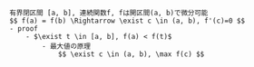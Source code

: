 
        有界閉区間 [a, b], 連続関数f, fは開区間(a, b)で微分可能
        $$ f(a) = f(b) \Rightarrow \exist c \in (a, b), f'(c)=0 $$
        - proof
            - $\exist t \in [a, b], f(a) < f(t)$
                - 最大値の原理
                    $$ \exist c \in (a, b), \max f(c) $$